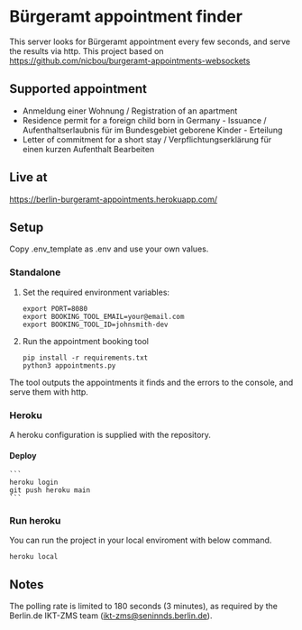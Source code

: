 # Bürgeramt appointment finder

This server looks for Bürgeramt appointment every few seconds, and serve the results via http. This project based on https://github.com/nicbou/burgeramt-appointments-websockets

## Supported appointment
- Anmeldung einer Wohnung / Registration of an apartment
- Residence permit for a foreign child born in Germany - Issuance / Aufenthaltserlaubnis für im Bundesgebiet geborene Kinder - Erteilung
- Letter of commitment for a short stay / Verpflichtungserklärung für einen kurzen Aufenthalt Bearbeiten

## Live at
https://berlin-burgeramt-appointments.herokuapp.com/

## Setup
Copy .env_template as .env and use your own values.
### Standalone

1. Set the required environment variables:
    ```
    export PORT=8080
    export BOOKING_TOOL_EMAIL=your@email.com
    export BOOKING_TOOL_ID=johnsmith-dev
    ```

2. Run the appointment booking tool
    ```
    pip install -r requirements.txt
    python3 appointments.py
    ```

The tool outputs the appointments it finds and the errors to the console, and serve them with http.

### Heroku
A heroku configuration is supplied with the repository.

#### Deploy
    ```
    heroku login
    git push heroku main    
    ```

### Run heroku
You can run the project in your local enviroment with below command.
```
heroku local
```    

## Notes

The polling rate is limited to 180 seconds (3 minutes), as required by the Berlin.de IKT-ZMS team (ikt-zms@seninnds.berlin.de).

